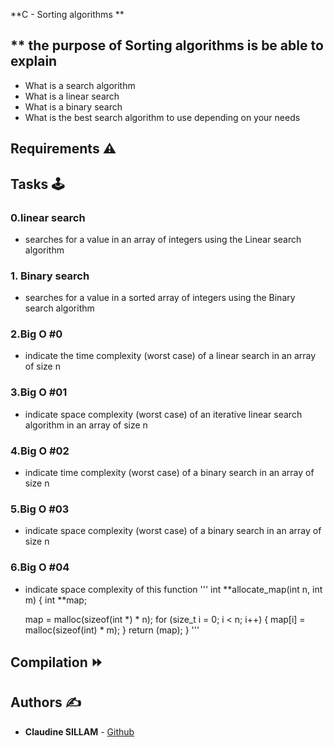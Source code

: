  **C - Sorting algorithms **

## ** the purpose of Sorting algorithms is be able to explain 
   
*    What is a search algorithm
*    What is a linear search
*    What is a binary search
*    What is the best search algorithm to use depending on your needs


## **Requirements** :warning:

## **Tasks** :joystick:

### **0.linear search**

*  searches for a value in an array of integers using the Linear search algorithm

### **1. Binary search**

*  searches for a value in a sorted array of integers using the Binary search algorithm

### **2.Big O #0**

* indicate the time complexity (worst case) of a linear search in an array of size n 

### **3.Big O #01**

* indicate space complexity (worst case) of an iterative linear search algorithm in an array of size n

### **4.Big O #02**

*  indicate  time complexity (worst case) of a binary search in an array of size n

### **5.Big O #03**

*  indicate space complexity (worst case) of a binary search in an array of size n

### **6.Big O #04**

*  indicate space complexity  of this function
'''
int **allocate_map(int n, int m)
{
     int **map;

     map = malloc(sizeof(int *) * n);
     for (size_t i = 0; i < n; i++)
     {
          map[i] = malloc(sizeof(int) * m);
     }
     return (map);
}
'''



## **Compilation** :fast_forward:



                  
## **Authors** :writing_hand:

* **Claudine SILLAM** - [Github](https://github.com/Coconuts-del)
